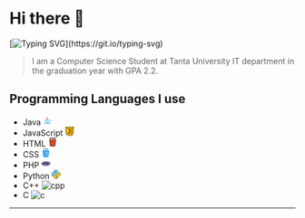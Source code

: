 # Hi there 👋

[![Typing SVG](https://readme-typing-svg.herokuapp.com?size=40&duration=4000&color=0D6B79&width=600&lines=I+am+Ibrahim+abu+eita;Computer+Science+Student;at+FCI+Tanta+University;Backend+Developer+!)](https://git.io/typing-svg)

> I am a Computer Science Student at Tanta University IT department in the graduation year with GPA 2.2.

## Programming Languages I use

- Java ![java](https://raw.githubusercontent.com/ibrahim99035/ibrahim99035/main/Images/languages/java.png)
- JavaScript ![JS](https://raw.githubusercontent.com/ibrahim99035/ibrahim99035/main/Images/languages/java-script.png)
- HTML ![HTML](https://raw.githubusercontent.com/ibrahim99035/ibrahim99035/main/Images/languages/html-5.png)
- CSS ![CSS](https://raw.githubusercontent.com/ibrahim99035/ibrahim99035/main/Images/languages/css.png)
- PHP ![php](https://raw.githubusercontent.com/ibrahim99035/ibrahim99035/main/Images/languages/php.png)
- Python ![py](https://raw.githubusercontent.com/ibrahim99035/ibrahim99035/main/Images/languages/python.png)
- C++ ![cpp]()
- C ![c]()

---
